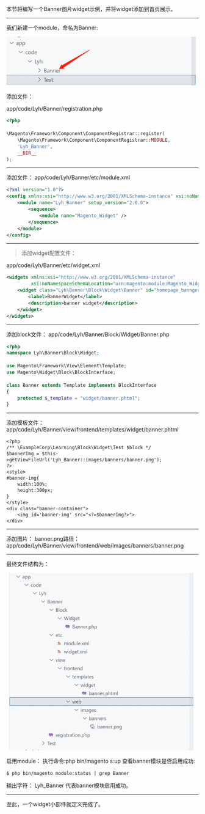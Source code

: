 本节将编写一个Banner图片widget示例，并将widget添加到首页展示。

------

我们新建一个module，命名为Banner:

![](images/1.webp)

添加文件：

app/code/Lyh/Banner/registration.php

```php
<?php

\Magento\Framework\Component\ComponentRegistrar::register(
    \Magento\Framework\Component\ComponentRegistrar::MODULE,
    'Lyh_Banner',
    __DIR__
);
```

------

添加文件：
app/code/Lyh/Banner/etc/module.xml

```xml
<?xml version="1.0"?>
<config xmlns:xsi="http://www.w3.org/2001/XMLSchema-instance" xsi:noNamespaceSchemaLocation="urn:magento:framework:Module/etc/module.xsd">
    <module name="Lyh_Banner" setup_version="2.0.0">
        <sequence>
            <module name="Magento_Widget" />
        </sequence>
    </module>
</config>
```

------

> 添加widget配置文件：

app/code/Lyh/Banner/etc/widget.xml

```xml
<widgets xmlns:xsi="http://www.w3.org/2001/XMLSchema-instance"
         xsi:noNamespaceSchemaLocation="urn:magento:module:Magento_Widget:etc/widget.xsd">
    <widget class="Lyh\Banner\Block\Widget\Banner" id="homepage_bannger_widget">
        <label>BannerWidget</label>
        <description>banner widget</description>
    </widget>
</widgets>
```

------

添加block文件：
app/code/Lyh/Banner/Block/Widget/Banner.php

```php
<?php
namespace Lyh\Banner\Block\Widget;

use Magento\Framework\View\Element\Template;
use Magento\Widget\Block\BlockInterface;

class Banner extends Template implements BlockInterface
{
    protected $_template = "widget/banner.phtml";
}
```

------

添加模板文件：
app/code/Lyh/Banner/view/frontend/templates/widget/banner.phtml

```php+HTML
<?php
/** \ExampleCorp\Learning\Block\Widget\Test $block */
$bannerImg = $this->getViewFileUrl('Lyh_Banner::images/banners/banner.png');
?>
<style>
#banner-img{
    width:100%;
    height:300px;
}
</style>
<div class="banner-container">
    <img id='banner-img' src="<?=$bannerImg?>">
</div>
```

------

添加图片：
banner.png路径：
app/code/Lyh/Banner/view/frontend/web/images/banners/banner.png

------

最终文件结构为：

<img src="images/2.webp" style="zoom:67%;" />

启用module：
执行命令:php bin/magento s:up
查看banner模块是否启用成功:

```
$ php bin/magento module:status | grep Banner
```

输出字符：
Lyh_Banner
代表banner模块启用成功。

------

至此，一个widget小部件就定义完成了。